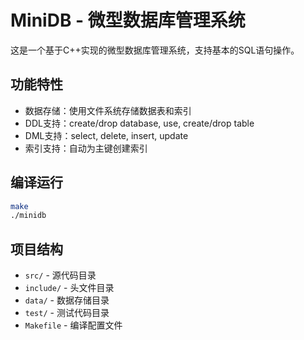 # MiniDB - 微型数据库管理系统

这是一个基于C++实现的微型数据库管理系统，支持基本的SQL语句操作。

## 功能特性

- 数据存储：使用文件系统存储数据表和索引
- DDL支持：create/drop database, use, create/drop table
- DML支持：select, delete, insert, update
- 索引支持：自动为主键创建索引

## 编译运行

```bash
make
./minidb
```

## 项目结构

- `src/` - 源代码目录
- `include/` - 头文件目录
- `data/` - 数据存储目录
- `test/` - 测试代码目录
- `Makefile` - 编译配置文件 